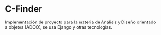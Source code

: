 # C-Finder
Implementación de proyecto para la materia de Análisis y Diseño orientado a objetos (ADOO), se usa Django y otras tecnologías.
